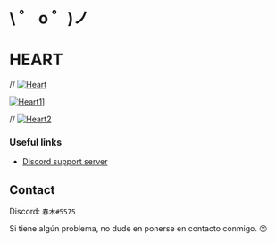 \ ゜ o ゜)ノ 
=====================
# HEART

// [![Heart](https://cdn.Heart.bot/tutorial/docs-top.png)](https://nadeko.bot/)  
  
[![Heart1](https://media.giphy.com/media/EcAYL5KWnbXyyIAP1B/giphy.gif)](https://discord.gg/Ef2a6s5BKc)]
 
// [![Heart2](https://cdn.Heart.bot/tutorial/docs-bot.png)](https://nadeko.bot/commands)

### Useful links
- [Discord support server](https://discord.gg/Ef2a6s5BKc)


## Contact
Discord: `春木#5575`

Si tiene algún problema, no dude en ponerse en contacto conmigo. 😉
